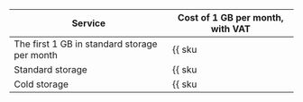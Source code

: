 Service | Cost of 1 GB per month, with VAT
--- | ---
The first 1 GB in standard storage per month | {{ sku|KZT|storage.bucket.used_space.standard|month|string }}
Standard storage | {{ sku|KZT|storage.bucket.used_space.standard|pricingRate.720|month|string }}
Cold storage | {{ sku|KZT|storage.bucket.used_space.cold|month|string }}